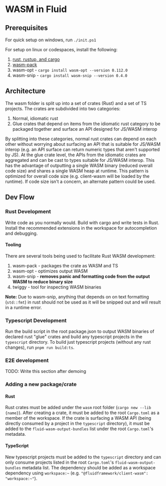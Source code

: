 # WASM in Fluid

## Prerequisites

For quick setup on windows, run `./init.ps1`

For setup on linux or codespaces, install the following:

1. [rust, rustup, and cargo](https://www.rust-lang.org/tools/install)
1. [wasm-pack](https://rustwasm.github.io/wasm-pack/installer/)
1. wasm-opt - `cargo install wasm-opt --version 0.112.0`
1. wasm-snip - `cargo install wasm-snip --version 0.4.0`

## Architecture

The wasm folder is split up into a set of crates (Rust) and a set of TS projects.
The crates are subdivided into two categories:

1. Normal, idiomatic rust
2. Glue crates that depend on items from the idiomatic rust category to be packaged together and surface an API designed for JS/WASM interop

By splitting into these categories, normal rust crates can depend on each other without worrying about surfacing an API that is suitable for JS/WASM interop (e.g. an API surface can return numeric types that aren't supported by JS).
At the glue crate level, the APIs from the idiomatic crates are aggregated and can be cast to types suitable for JS/WASM interop.
This has the advantage of outputting a single WASM binary (reduced overall code size) and shares a single WASM heap at runtime.
This pattern is optimized for overall code size (e.g. client-wasm will be loaded by the runtime).
If code size isn't a concern, an alternate pattern could be used.

## Dev Flow

### Rust Development

Write code as you normally would.
Build with cargo and write tests in Rust.
Install the recommended extensions in the workspace for autocompletion and debugging.

#### Tooling

There are several tools being used to facilitate Rust WASM development:

1. wasm-pack - packages the crate as WASM and TS
2. wasm-opt - optimizes output WASM
3. wasm-snip - **removes panic and formatting code from the output WASM to reduce binary size**
4. twiggy - tool for inspecting WASM binaries

**Note:** Due to wasm-snip, anything that depends on on text formatting (`std::fmt`) in rust should not be used as it will be snipped out and will result in a runtime error.

### Typescript Development

Run the build script in the root package.json to output WASM binaries of declared rust "glue" crates and build any typescript projects in the `typescript` directory.
To build just typescript projects (without any rust changes), run `pnpm run build:ts`.

### E2E development

TODO: Write this section after demoing

### Adding a new package/crate

#### Rust

Rust crates must be added under the `wasm` root folder (`cargo new --lib {name}`).
After creating a crate, it must be added to the root `Cargo.toml` as a member of the workspace.
If the crate is surfacing a WASM API (being directly consumed by a project in the `typescript` directory), it must be added to the `fluid-wasm-output-bundles` list under the root `Cargo.toml`'s metadata.

#### TypeScript

New typescript projects must be added to the `typescript` directory and can only consume projects listed in the root `Cargo.toml`'s `fluid-wasm-output-bundles` metadata list.
The dependency should be added as a workspace dependency using `workspace:~` (e.g. `"@fluidframework/client-wasm": "workspace:~"`).
